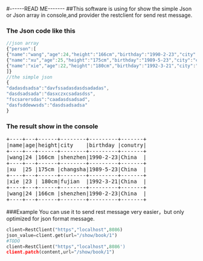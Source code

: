#------READ ME-------
##This software is using for show the simple Json or Json array in console,and provider the restclient for send rest message.
### The Json code like this

```javascript
//json array
{"person":[
{"name":"wang","age":24,"height":"166cm","birthday":"1990-2-23","city":"shenzhen","conutry":"China"},
{"name":"xu","age":25,"height":"175cm","birthday":"1989-5-23","city":"changsha","conutry":"China"},
{"name":"xie","age":22,"height":"180cm","birthday":"1992-3-21","city":"fujian","conutry":"China"}
]}
//the simple json 
{
"dadasdsadsa":"davfssadasdasdsadadas",
"dasdsadsada":"dasxczxcsadasdss",
"fscsarersdas":"caadasdsadsad",
"dasfsddewwsds":"dasdsadsadsa"
}
```

### The result show in the console 

<pre>
+----+---+------+--------+---------+-------+
|name|age|height|city    |birthday |conutry|
+----+---+------+--------+---------+-------+
|wang|24 |166cm |shenzhen|1990-2-23|China  |
+----+---+------+--------+---------+-------+
|xu  |25 |175cm |changsha|1989-5-23|China  |
+----+---+------+--------+---------+-------+
|xie |23 | 180cm|fujian  |1992-3-21|China  |
+----+---+------+--------+---------+-------+
|wang|24 |166cm |shenzhen|1990-2-23|China  |
+----+---+------+--------+---------+-------+  
</pre>

###Example
You can use it to send rest message very easier，but only optimized for json format message. 
```python
client=RestClient("https","localhost",8086)
json_value=client.get(url="/show/book/1")
#TODO
client=RestClient("https","localhost",8086')
client.patch(content,url="/show/book/1")
```
